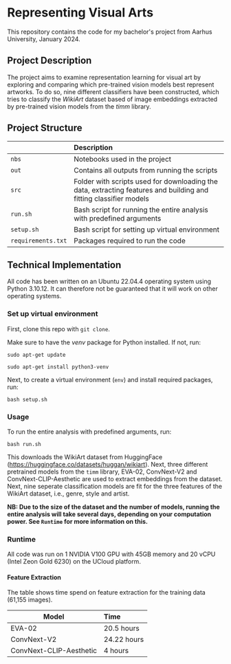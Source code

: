# Representing Visual Arts

This repository contains the code for my bachelor's project from Aarhus University, January 2024.

## Project Description
The project aims to examine representation learning for visual art by exploring and comparing which pre-trained vision models best represent artworks. To do so, nine different classifiers have been constructed, which tries to classify the *WikiArt* dataset based of image embeddings extracted by pre-trained vision models from the *timm* library. 

## Project Structure

| <div style="width:120px"></div>| Description |
|---------|:-----------|
| ```nbs```  | Notebooks used in the project         |
| ```out``` | Contains all outputs from running the scripts|
| ```src```  | Folder with scripts used for downloading the data, extracting features and building and fitting classifier models       |
| ```run.sh```    | Bash script for running the entire analysis with predefined arguments  |
| ```setup.sh```  | Bash script for setting up virtual environment |
| ```requirements.txt```  | Packages required to run the code|


## Technical Implementation
All code has been written on an Ubuntu 22.04.4 operating system using Python 3.10.12. It can therefore not be guaranteed that it will work on other operating systems.

### Set up virtual environment
First, clone this repo with ```git clone```.

Make sure to have the *venv* package for Python installed. If not, run:

```
sudo apt-get update

sudo apt-get install python3-venv
```

Next, to create a virtual environment (```env```) and install required packages, run:

```
bash setup.sh
```

### Usage
To run the entire analysis with predefined arguments, run:

``` 
bash run.sh
```

This downloads the WikiArt dataset from HuggingFace (https://huggingface.co/datasets/huggan/wikiart). Next, three different pretrained models from the ```timm``` library, EVA-02, ConvNext-V2 and ConvNext-CLIP-Aesthetic are used to extract embeddings from the dataset. Next, nine seperate classification models are fit for the three features of the WikiArt dataset, i.e., genre, style and artist. 

**NB: Due to the size of the dataset and the number of models, running the entire analysis will take several days, depending on your computation power. See ```Runtime``` for more information on this.** 

### Runtime
All code was run on 1 NVIDIA V100 GPU with 45GB memory and 20 vCPU (Intel Zeon Gold 6230) on the UCloud platform.

#### Feature Extraction

The table shows time spend on feature extraction for the training data (61,155 images).

| Model|  Time |
|---------|:-----------|
| EVA-02  | 20.5 hours      |
| ConvNext-V2 | 24.22 hours|
| ConvNext-CLIP-Aesthetic | 4 hours|

